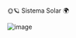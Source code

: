 
🌞🪐 Sistema Solar 🌍


![image](https://github.com/Bruno-Ivan/Planetas/assets/126531075/707b1dca-a04f-4772-9843-fc97929b2c59)



